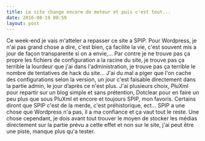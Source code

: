 ```yaml
---
title: Le site change encore de moteur et puis c'est tout...
date: 2016-08-19 00:59
layout: post
---
```


Ce week-end je vais m'atteler a repasser ce site a SPIP. Pour Wordpress,
je n'ai pas grand chose a dire, c'est bien, ça facilite la vie, c'est
souvent mis a jour de façon transparente si on a envie,... Par contre je
ne trouve pas ça propre les fichiers de configuration a la racine du
site, je trouve pas ça terrible la lourdeur que j'ai dans
l'administration, je trouve pas ça terrible le nombre de tentatives de
hack du site... J'ai du mal a piger que l'on cache des configurations
selon la version, un jour c'est faisable directement dans la partie
admin, le jour d’après ce n'est plus. J'ai plusieurs choix, PluXml pour
repartir sur un blog simple et sans prétention, Dotclear pour en faire
un peu plus que sous PluXml et encore et toujours SPIP, mon favoris.
Certains diront que SPIP c'est de la merde, c'est préhistorique, ect...
SPIP a une chose que Wordpress n'a pas, il a ma confiance et ça vaut
tout le reste. Une chose cependant, je dois avant tout trouver le moyen
de stocker les médias directement sur la partie prévu a cette effet et
non sur le site, j'ai peut être une piste, manque plus qu'a tester.
